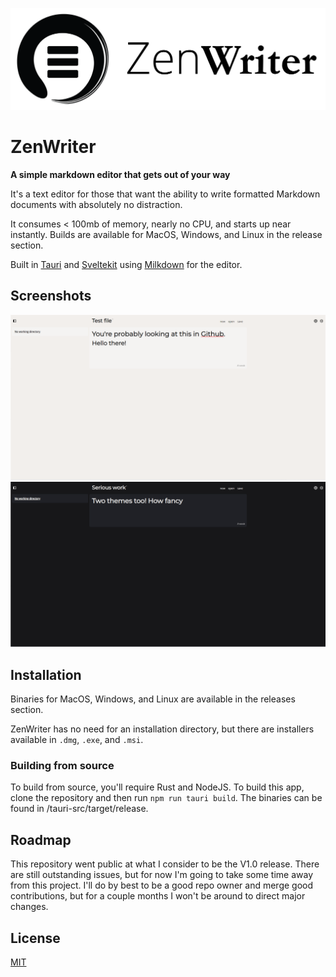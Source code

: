 
![Logo](https://raw.githubusercontent.com/emmalexandria/zenwriter_design/main/zenwriterWordmark.png?token=GHSAT0AAAAAACIA7G3ZXVXZW5ZQDQGVOVL4ZJVLI5Q)


# ZenWriter
**A simple markdown editor that gets out of your way**

It's a text editor for those that want the ability to write formatted Markdown documents with absolutely no distraction.

It consumes < 100mb of memory, nearly no CPU, and starts up near instantly. Builds are available for MacOS, Windows, and Linux in the release section.

Built in [Tauri](https://tauri.app/) and [Sveltekit](https://kit.svelte.dev) using [Milkdown](https://milkdown.dev) for the editor.

## Screenshots

![Light mode](https://raw.githubusercontent.com/emmalexandria/zenwriter_design/main/screenshot%20zenwriter%201.png)
![Dark mode](https://raw.githubusercontent.com/emmalexandria/zenwriter_design/main/screenshot%20zenwriter%202.png)


## Installation

Binaries for MacOS, Windows, and Linux are available in the releases section.

ZenWriter has no need for an installation directory, but there are installers available in `.dmg`, `.exe`, and `.msi`. 

### Building from source
To build from source, you'll require Rust and NodeJS. To build this app, clone the repository and then run `npm run tauri build`. The binaries can be found in /tauri-src/target/release.

## Roadmap
This repository went public at what I consider to be the V1.0 release. There are still outstanding issues, but for now I'm going to take some time away from this project. I'll do by best to be a good repo owner and merge good contributions, but for a couple months I won't be around to direct major changes.

## License

[MIT](https://choosealicense.com/licenses/mit/)

